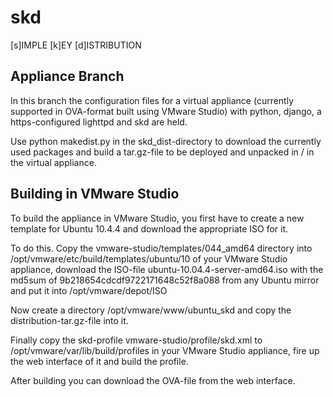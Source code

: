 skd
===

[s]IMPLE [k]EY [d]ISTRIBUTION

Appliance Branch
----------------

In this branch the configuration files for a virtual appliance (currently
supported in OVA-format built using VMware Studio) with python, django,
a https-configured lighttpd and skd are held.

Use python makedist.py in the skd_dist-directory  to download the currently
used packages and build a tar.gz-file to be deployed and unpacked in / in the
 virtual appliance.

Building in VMware Studio
-------------------------

To build the appliance in VMware Studio, you first have to create a new
template for Ubuntu 10.4.4 and download the appropriate ISO for it.

To do this. Copy the vmware-studio/templates/044_amd64 directory into
/opt/vmware/etc/build/templates/ubuntu/10 of your VMware Studio appliance,
 download the ISO-file ubuntu-10.04.4-server-amd64.iso with the md5sum of
 9b218654cdcdf9722171648c52f8a088 from any Ubuntu mirror and put it into
 /opt/vmware/depot/ISO

Now create a directory /opt/vmware/www/ubuntu_skd and copy the
distribution-tar.gz-file into it.

Finally copy the skd-profile vmware-studio/profile/skd.xml to
/opt/vmware/var/lib/build/profiles in your VMware Studio appliance,
fire up the web interface of it and build the profile.

After building you can download the OVA-file from the web interface.